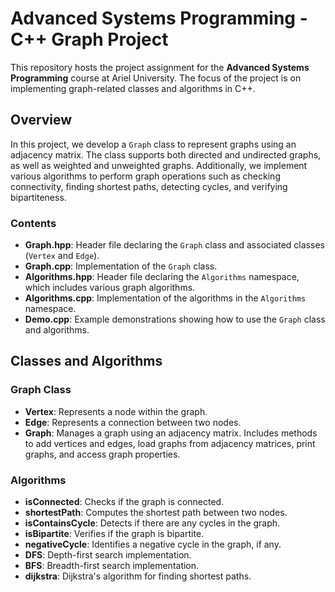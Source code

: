 # **Advanced Systems Programming - C++ Graph Project**

This repository hosts the project assignment for the **Advanced Systems Programming** course at Ariel University. The focus of the project is on implementing graph-related classes and algorithms in C++.

## **Overview**

In this project, we develop a `Graph` class to represent graphs using an adjacency matrix. The class supports both directed and undirected graphs, as well as weighted and unweighted graphs. Additionally, we implement various algorithms to perform graph operations such as checking connectivity, finding shortest paths, detecting cycles, and verifying bipartiteness.

### **Contents**

- **Graph.hpp**: Header file declaring the `Graph` class and associated classes (`Vertex` and `Edge`).
- **Graph.cpp**: Implementation of the `Graph` class.
- **Algorithms.hpp**: Header file declaring the `Algorithms` namespace, which includes various graph algorithms.
- **Algorithms.cpp**: Implementation of the algorithms in the `Algorithms` namespace.
- **Demo.cpp**: Example demonstrations showing how to use the `Graph` class and algorithms.

## **Classes and Algorithms**

### **Graph Class**

- **Vertex**: Represents a node within the graph.
- **Edge**: Represents a connection between two nodes.
- **Graph**: Manages a graph using an adjacency matrix. Includes methods to add vertices and edges, load graphs from adjacency matrices, print graphs, and access graph properties.

### **Algorithms**

- **isConnected**: Checks if the graph is connected.
- **shortestPath**: Computes the shortest path between two nodes.
- **isContainsCycle**: Detects if there are any cycles in the graph.
- **isBipartite**: Verifies if the graph is bipartite.
- **negativeCycle**: Identifies a negative cycle in the graph, if any.
- **DFS**: Depth-first search implementation.
- **BFS**: Breadth-first search implementation.
- **dijkstra**: Dijkstra's algorithm for finding shortest paths.



